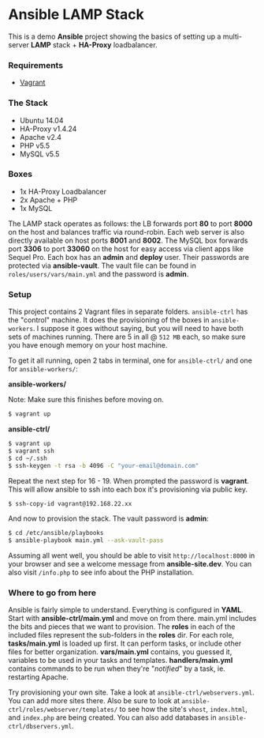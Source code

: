 # Ansible LAMP Stack

This is a demo **Ansible** project showing the basics of setting up a multi-server **LAMP** stack + **HA-Proxy** loadbalancer.

### Requirements

- [Vagrant](http://vagrantup.com)

### The Stack

- Ubuntu 14.04
- HA-Proxy v1.4.24
- Apache v2.4
- PHP v5.5
- MySQL v5.5

### Boxes

- 1x HA-Proxy Loadbalancer
- 2x Apache + PHP
- 1x MySQL

The LAMP stack operates as follows: the LB forwards port **80** to port **8000** on the host and balances traffic via round-robin. Each web server is also directly available on host ports **8001** and **8002**. The MySQL box forwards port **3306** to port **33060** on the host for easy access via client apps like Sequel Pro. Each box has an **admin** and **deploy** user. Their passwords are protected via **ansible-vault**. The vault file can be found in ```roles/users/vars/main.yml``` and the password is **admin**.

### Setup

This project contains 2 Vagrant files in separate folders. ```ansible-ctrl``` has the "control" machine. It does the provisioning of the boxes in ```ansible-workers```. I suppose it goes without saying, but you will need to have both sets of machines running. There are 5 in all @ ```512 MB``` each, so make sure you have enough memory on your host machine.

To get it all running, open 2 tabs in terminal, one for ```ansible-ctrl/``` and one for ```ansible-workers/```:

**ansible-workers/**

Note: Make sure this finishes before moving on.

```bash
$ vagrant up
```

**ansible-ctrl/**

```bash
$ vagrant up
$ vagrant ssh
$ cd ~/.ssh
$ ssh-keygen -t rsa -b 4096 -C "your-email@domain.com"
```
    
Repeat the next step for 16 - 19. When prompted the password is **vagrant**. This will allow ansible to ssh into each box it's provisioning via public key.

```bash    
$ ssh-copy-id vagrant@192.168.22.xx
```

And now to provision the stack. The vault password is **admin**:

```bash
$ cd /etc/ansible/playbooks
$ ansible-playbook main.yml --ask-vault-pass
```

Assuming all went well, you should be able to visit ```http://localhost:8000``` in your browser and see a welcome message from **ansible-site.dev**. You can also visit ```/info.php``` to see info about the PHP installation.

### Where to go from here

Ansible is fairly simple to understand. Everything is configured in **YAML**. Start with **ansible-ctrl/main.yml** and move on from there. main.yml includes the bits and pieces that we want to provision. The **roles** in each of the included files represent the sub-folders in the **roles** dir. For each role, **tasks/main.yml** is loaded up first. It can perform tasks, or include other files for better organization. **vars/main.yml** contains, you guessed it, variables to be used in your tasks and templates. **handlers/main.yml** contains commands to be run when they're "*notified*" by a task, ie. restarting Apache.

Try provisioning your own site. Take a look at ```ansible-ctrl/webservers.yml```. You can add more sites there. Also be sure to look at ```ansible-ctrl/roles/webserver/templates/``` to see how the site's ```vhost```, ```index.html```, and ```index.php``` are being created. You can also add databases in ```ansible-ctrl/dbservers.yml```.